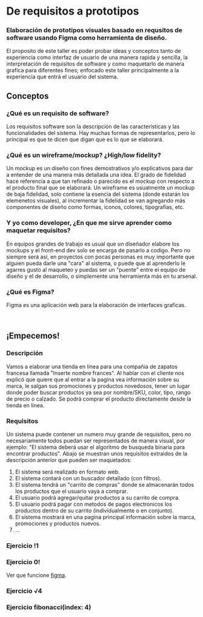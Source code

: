 # De requisitos a prototipos
### Elaboración de prototipos visuales basado en requsitos de software usando Figma como herramienta de diseño.
El proposito de este taller es poder probar ideas y conceptos tanto de experiencia como interfaz de usuario de una manera rapida y sencilla, la interpretación de requisitos de software y como maquetarlo de manera grafica para diferentes fines; enfocado este taller principalmente a la experiencia que entrá el usuario del sistema.

## Conceptos
### ¿Qué es un requisito de software?
Los requisitos software son la descripción de las características y las funcionalidades del sistema. Hay muchas formas de representarlos, pero lo principal es que te dicen que digan que es lo que se elaborará.

### ¿Qué es un wireframe/mockup? ¿High/low fidelity?
Un mockup es un diseño con fines demostrativos y/o explicativos para dar a entender de una manera más detallada una idea.
El grado de fidelidad hace referencia a que tan refinado o parecido es el mockup con respecto a el producto final que se elaborará. Un wireframe es usualmente un mockup de baja fidelidad, solo contiene la esencia del sistema (donde estarán los elemenetos visuales), al incrementar la fidelidad se van agregando más componentes de diseño como formas, iconos, colores, tipografias, etc.

### Y yo como developer, ¿En que me sirve aprender como maquetar requisitos?
En equipos grandes de trabajo es usual que un diseñador elabore los mockups y el front-end dev solo se encarga de pasarlo a codigo. Pero no siempre será así, en proyectos con pocas personas es muy importante que alguien pueda darle una "cara" al sistema, o puede que al aprenderlo le agarres gusto al maqueteo y puedas ser un "puente" entre el equipo de diseño y el de desarrollo, o simplemente una herramienta más en tu arsenal.

### ¿Qué es Figma?
Figma es una aplicación web para la elaboración de interfaces graficas.

<br>

## ¡Empecemos!
### Descripción
Vamos a elaborar una tienda en linea para una compañia de zapatos francesa llamada "Inserte nombre frances". Al hablar con el cliente nos explicó que quiere que al entrar a la pagina vea información sobre su marca, le salgan sus promociones y productos novedosos, tener un lugar donde poder buscar productos ya sea por nombre/SKU, color, tipo, rango de precio o calzado. Se podrá comprar el producto directamente desde la tienda en linea.

### Requisitos
Un sistema puede contener un numero muy grande de requisitos, pero no necesariamente todos puedan ser representados de manera visual, por ejemplo: "El sistema deberá usar el algoritmo de busqueda binaria para encontrar productos". Abajo se muestran unos requisitos extraidos de la descripción anterior que pueden ser maquetados:

1. El sistema será realizado en formato web.
2. El sistema contará con un buscador detallado (con filtros).
3. El sistema tendrá un "carrito de compras" donde se almacenarán todos los productos que el usuario vaya a comprar.
4. El usuario podrá agregar/quitar productos a su carrito de compra.
5. El usuario podrá pagar con metodos de pagos electronicos los productos dentro de su carrito (individualmente o en conjunto).
6. El sistema mostrará en una pagina principal información sobre la marca, promociones y productos nuevos.
7. ...

### Ejercicio !1

### Ejercicio 0!
Ver que funcione [figma](https://www.figma.com).

### Ejercicio √4

### Ejercicio fibonacci(index: 4)



